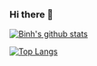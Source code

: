 ### Hi there 👋

[![Binh's github stats](https://github-readme-stats.vercel.app/api?username=binhtran432k&count_private=true&show_icons=true)](https://github.com/binhtran432k)

[![Top Langs](https://github-readme-stats.vercel.app/api/top-langs/?username=binhtran432k&hide=php)](https://github.com/binhtran432k)

<!--
**binhtran432k/binhtran432k** is a ✨ _special_ ✨ repository because its `README.md` (this file) appears on your GitHub profile.

Here are some ideas to get you started:

- 🔭 I’m currently working on ...
- 🌱 I’m currently learning ...
- 👯 I’m looking to collaborate on ...
- 🤔 I’m looking for help with ...
- 💬 Ask me about ...
- 📫 How to reach me: ...
- 😄 Pronouns: ...
- ⚡ Fun fact: ...
-->
